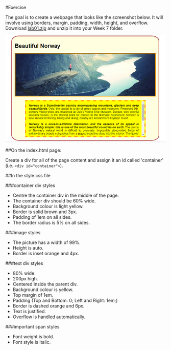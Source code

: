 #Exercise

The goal is to create a webpage that looks like the screenshot below. It will involve using borders, margin, padding, width, height, and overflow. Download [lab01.zip](archives/lab01.zip) and unzip it into your Week 7 folder.

![](./img/07.png)

##On the index.html page:

Create a div for all of the page content and assign it an id called 'container' (i.e. `<div id="container">`).

##In the style.css file

###container div styles

- Centre the container div in the middle of the page.
- The container div should be 60% wide.
- Background colour is light yellow.
- Border is solid brown and 3px.
- Padding of 1em on all sides.
- The border radius is 5% on all sides.

###image styles

- The picture has a width of 99%.
- Height is auto.
- Border is inset orange and 4px.

###text div styles

- 80% wide.
- 200px high.
- Centered inside the parent div.
- Background colour is yellow.
- Top margin of 1em.
- Padding (Top and Bottom: 0; Left and Right: 1em;)
- Border is dashed orange and 6px.
- Text is justified.
- Overflow is handled automatically.

###important span styles

- Font weight is bold.
- Font style is italic.
